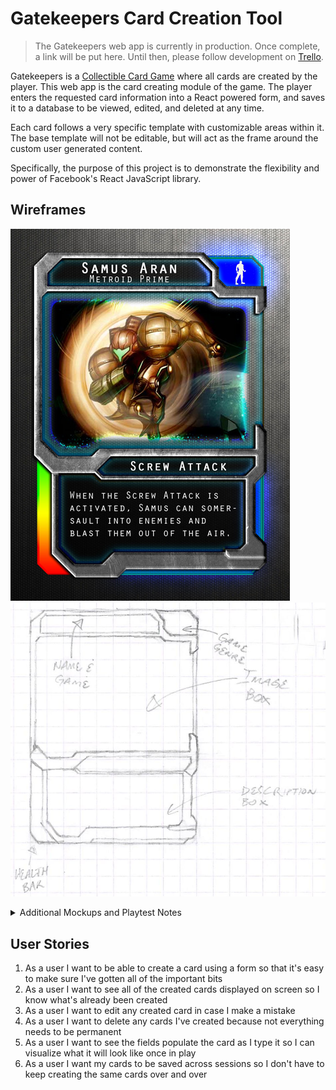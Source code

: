 # Gatekeepers Card Creation Tool

> The Gatekeepers web app is currently in production. Once complete, a link will be put here. Until then, please follow development on [Trello](https://trello.com/b/EvQ4EWf4).

Gatekeepers is a [Collectible Card Game](https://en.wikipedia.org/wiki/Collectible_card_game) where all cards are created by the player. This web app is the card creating module of the game. The player enters the requested card information into a React powered form, and saves it to a database to be viewed, edited, and deleted at any time.

Each card follows a very specific template with customizable areas within it. The base template will not be editable, but will act as the frame around the custom user generated content.

Specifically, the purpose of this project is to demonstrate the flexibility and power of Facebook's React JavaScript library.

## Wireframes

![HD Samus Card Mockup](./info/pics/CardTemplate2.jpg)
![Pencil Sketch Card Mockup](./info/pics/ScanSnap542.jpg)
<details>
<summary>Additional Mockups and Playtest Notes</summary>
![Whiteboard Play Session](./info/pics/whiteboard.jpg)
![Scribbled Notes](./info/pics/ScanSnap492.jpg)
</details>

## User Stories

1. As a user I want to be able to create a card using a form so that it's easy to make sure I've gotten all of the important bits
1. As a user I want to see all of the created cards displayed on screen so I know what's already been created
1. As a user I want to edit any created card in case I make a mistake
1. As a user I want to delete any cards I've created because not everything needs to be permanent
1. As a user I want to see the fields populate the card as I type it so I can visualize what it will look like once in play
1. As a user I want my cards to be saved across sessions so I don't have to keep creating the same cards over and over
